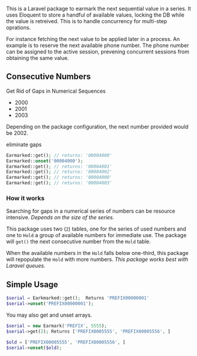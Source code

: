 This is a Laravel package to earmark the next sequential value in a series.
It uses Eloquent to store a handful of available values, locking the DB while the value is retreived.  This is to handle concurrency for multi-step oprations.  

For instance fetching the next value to be applied later in a process.  An example is to reserve the next available phone number.  The phone number can be assigned to the active session, prevening concurrent sessions from obtaining the same value.  




## Consecutive Numbers

Get Rid of Gaps in Numerical Sequences

* 2000
* 2001
* 2003

Depending on the package configuration, the next number provided would be 2002.

eliminate gaps

```php
Earmarked::get(); // returns: '00004000'
Earmarked::unset('00004000');
Earmarked::get(); // returns: '00004001'
Earmarked::get(); // returns: '00004002'
Earmarked::get(); // returns: '00004000'
Earmarked::get(); // returns: '00004003'
```

### How it works

Searching for gaps in a numerical series of numbers can be resource intensive.  *Depends on the size of the series.*  

This package uses two (`2`) tables, one for the series of used numbers and one to `Hold` a group of available numbers for immediate use.  The package will `get()` the next consecutive number from the `Hold` table.

When the available numbers in the `Hold` falls below one-third, this package will repopulate the `Hold` with more numbers.  *This package works best with Laravel queues.*



## Simple Usage

```php
$serial = Earkmarked::get();  Returns 'PREFIX00000001'
$serial->unset('PREFIX00000001'); 
```


You may also get and unset arrays.
```php
$serial = new Earmark('PREFIX', 5555);
$serial->get(2); Returns ['PREFIX0005555', 'PREFIX00005556', ]

$old = ['PREFIX00005555', 'PREFIX00005556', ]
$serial->unset($old); 
```


